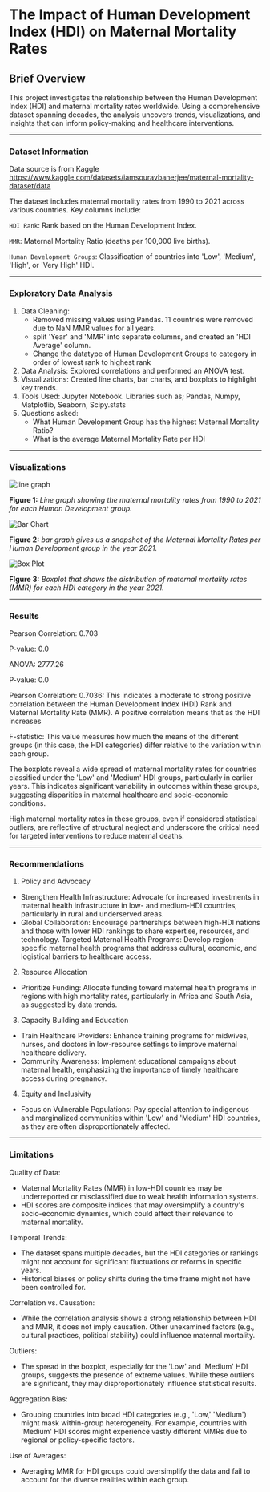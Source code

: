 # The Impact of Human Development Index (HDI) on Maternal Mortality Rates

## Brief Overview
This project investigates the relationship between the Human Development Index (HDI) and maternal mortality rates worldwide. Using a comprehensive dataset spanning decades, the analysis uncovers trends, visualizations, and insights that can inform policy-making and healthcare interventions.

---

### Dataset Information
Data source is from Kaggle https://www.kaggle.com/datasets/iamsouravbanerjee/maternal-mortality-dataset/data

The dataset includes maternal mortality rates from 1990 to 2021 across various countries. 
Key columns include:

`HDI Rank`: Rank based on the Human Development Index.

`MMR`: Maternal Mortality Ratio (deaths per 100,000 live births).

`Human Development Groups`: Classification of countries into 'Low', 'Medium', 'High', or 'Very High' HDI.

---

### Exploratory Data Analysis
1. Data Cleaning:
   - Removed missing values using Pandas. 11 countries were removed due to NaN MMR values for all years.
   -  split 'Year' and 'MMR' into separate columns, and created an 'HDI Average' column.
   -  Change the datatype of Human Development Groups to category in order of lowest rank to highest rank
3. Data Analysis: Explored correlations and performed an ANOVA test.
4. Visualizations: Created line charts, bar charts, and boxplots to highlight key trends.
5. Tools Used: Jupyter Notebook. Libraries such as; Pandas, Numpy, Matplotlib, Seaborn, Scipy.stats
6. Questions asked:
   - What Human Development Group has the highest Maternal Mortality Ratio?
   - What is the average Maternal Mortality Rate per HDI
     
---
### Visualizations 
![line graph ](https://github.com/user-attachments/assets/18428bbd-462c-47fe-b97b-e1b68812001c)

**Figure 1:** *Line graph showing the maternal mortality rates from 1990 to 2021 for each Human Development group.*

![Bar Chart](https://github.com/user-attachments/assets/ddeec64a-8934-4862-90f7-3f06bc0340b6)

**Figure 2:** *bar graph gives us a snapshot of the Maternal Mortality Rates per Human Development group in the year 2021.*

![Box Plot](https://github.com/user-attachments/assets/54aa824b-07b6-4d5f-b3e1-22eaa5414dd4)

**FIgure 3:** *Boxplot that shows the distribution of maternal mortality rates (MMR) for each HDI category in the year 2021.*

---

### Results
Pearson Correlation: 0.703

P-value: 0.0

ANOVA:  2777.26

P-value: 0.0

Pearson Correlation: 0.7036: This indicates a moderate to strong positive correlation between the Human Development Index (HDI) Rank and Maternal Mortality Rate (MMR). A positive correlation means that as the HDI increases 

F-statistic: This value measures how much the means of the different groups (in this case, the HDI categories) differ relative to the variation within each group.

The boxplots reveal a wide spread of maternal mortality rates for countries classified under the 'Low' and 'Medium' HDI groups, particularly in earlier years. This indicates significant variability in outcomes within these groups, suggesting disparities in maternal healthcare and socio-economic conditions.

High maternal mortality rates in these groups, even if considered statistical outliers, are reflective of structural neglect and underscore the critical need for targeted interventions to reduce maternal deaths.

---
### Recommendations 
1. Policy and Advocacy
 - Strengthen Health Infrastructure: Advocate for increased investments in maternal health infrastructure in low- and medium-HDI countries, particularly in rural and underserved areas.
 - Global Collaboration: Encourage partnerships between high-HDI nations and those with lower HDI rankings to share expertise, resources, and technology.
Targeted Maternal Health Programs: Develop region-specific maternal health programs that address cultural, economic, and logistical barriers to healthcare access.
2. Resource Allocation
 - Prioritize Funding: Allocate funding toward maternal health programs in regions with high mortality rates, particularly in Africa and South Asia, as suggested by data trends.
3. Capacity Building and Education
 - Train Healthcare Providers: Enhance training programs for midwives, nurses, and doctors in low-resource settings to improve maternal healthcare delivery.
 - Community Awareness: Implement educational campaigns about maternal health, emphasizing the importance of timely healthcare access during pregnancy.
4. Equity and Inclusivity
- Focus on Vulnerable Populations: Pay special attention to indigenous and marginalized communities within 'Low' and 'Medium' HDI countries, as they are often disproportionately affected.
---
### Limitations
Quality of Data:

- Maternal Mortality Rates (MMR) in low-HDI countries may be underreported or misclassified due to weak health information systems.
- HDI scores are composite indices that may oversimplify a country's socio-economic dynamics, which could affect their relevance to maternal mortality.
  
Temporal Trends:

- The dataset spans multiple decades, but the HDI categories or rankings might not account for significant fluctuations or reforms in specific years.
- Historical biases or policy shifts during the time frame might not have been controlled for.
  
Correlation vs. Causation:

- While the correlation analysis shows a strong relationship between HDI and MMR, it does not imply causation. Other unexamined factors (e.g., cultural practices, political stability) could influence maternal mortality.

Outliers:

- The spread in the boxplot, especially for the 'Low' and 'Medium' HDI groups, suggests the presence of extreme values. While these outliers are significant, they may disproportionately influence statistical results.

Aggregation Bias:

- Grouping countries into broad HDI categories (e.g., 'Low,' 'Medium') might mask within-group heterogeneity. For example, countries with 'Medium' HDI scores might experience vastly different MMRs due to regional or policy-specific factors.

Use of Averages:

- Averaging MMR for HDI groups could oversimplify the data and fail to account for the diverse realities within each group.














